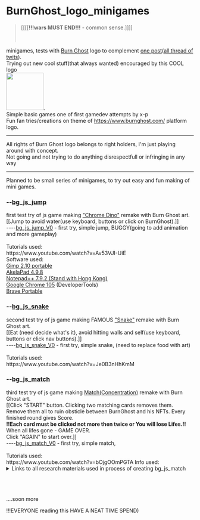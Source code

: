 # BurnGhost_logo_minigames
><p>[[[[<b>!!!wars MUST END!!!</b> - common sense.]]]]</p><br>
minigames, tests with <a href="https://www.burnghost.com/"  target="_blank">Burn Ghost</a> logo to complement <a href="https://twitter.com/X_POWERll/status/1637542822910873602">one post</a>(<a href="https://twitter.com/search?q=%40x_powerll%20%40burnghostgames&src=typed_query&f=top" target="_blank">all thread of twits</a>). <br>
Trying out new cool stuff(that always wanted) encouraged by this COOL logo <br><a href="https://twitter.com/burnghostgames" target="_blank"><img src="https://pbs.twimg.com/profile_images/1608152341852655621/PQO9A4T6_400x400.jpg" width="100px"></a>.<br> 
Simple basic games one of first gamedev attempts by x-p<br>
Fun fan tries/creations on theme of https://www.burnghost.com/ platform logo.
<hr>
All rights of Burn Ghost logo belongs to right holders, I'm just playing around with concept.<br>
Not going and not trying to do anything disrespectfull or infringing in any way
<hr>
Planned to be small series of minigames, to try out easy and fun making of mini games.

<h3>--<a href="https://x-power0.github.io/BurnGhost_logo_minigames/bg_js_jump/bg_js_jump_gameV0/bg_js_jump.html"  target="_blank">bg_js_jump</a></h3>
first test try of js game making <a href="https://en.wikipedia.org/wiki/Dinosaur_Game"  target="_blank">"Chrome Dino"</a> remake with Burn Ghost art.<br>
[[Jump to avoid water(use keyboard, buttons or click on BurnGhost).]]
<br>----<a href="https://x-power0.github.io/BurnGhost_logo_minigames/bg_js_jump/bg_js_jump_gameV0/bg_js_jump.html"  target="_blank">bg_js_jump_V0</a> - first try, simple jump, BUGGY(going to add animation and more gameplay)
<br><br>
Tutorials used: <br>
https://www.youtube.com/watch?v=Av53VJI-UiE
<br>Software used: 
<br><a href="http://aljacom.com/~gimp/">Gimp 2.10 portable</a>
<br><a href="http://akelpad.sf.net">AkelaPad 4.9.8</a>
<br><a href="https://notepad-plus-plus.org">Notepad++ 7.9.2 (Stand with Hong Kong)</a>
<br><a href="https://www.google.com/chrome/">Google Chrome 105</a> (DeveloperTools)
<br><a href="https://github.com/portapps/brave-portable">Brave Portable</a>


<h3>--<a href="https://x-power0.github.io/BurnGhost_logo_minigames/bg_js_snake/bg_js_snake_v0/bg_js_snake.html"  target="_blank">bg_js_snake</a></h3>
second test try of js game making FAMOUS <a href="https://en.wikipedia.org/wiki/Snake_(video_game_genre)"  target="_blank">"Snake"</a> remake with Burn Ghost art.<br>
[[Eat (need decide what's it), avoid hitting walls and self(use keyboard, buttons or click nav buttons).]]
<br>----<a href="https://x-power0.github.io/BurnGhost_logo_minigames/bg_js_jump/bg_js_jump_gameV0/bg_js_jump.html"  target="_blank">bg_js_snake_V0</a> - first try, simple snake, (need to replace food with art)
<br><br>
Tutorials used: <br>
https://www.youtube.com/watch?v=Je0B3nHhKmM

<h3>--<a href="https://x-power0.github.io/BurnGhost_logo_minigames/bg_js_match/bg_js_match_v0/bg_js_match.html"  target="_blank">bg_js_match</a></h3>
third test try of js game making <a href="https://en.wikipedia.org/wiki/Concentration_(card_game)">Match(Concentration)</a> remake with Burn Ghost art.<br>
[[Click "START" button. Clicking two matching cards removes them. Remove them all to ruin obsticle between BurnGhost and his NFTs. Every finished round gives Score.
<br><b>!!Each card must be clicked not more then twice or You will lose Lifes.!!</b> When all lifes gone - GAME OVER. <br>Click "AGAIN" to start over.]]
<br>----<a href="https://x-power0.github.io/BurnGhost_logo_minigames/bg_js_match/bg_js_match_v0/bg_js_match.html"  target="_blank">bg_js_match_V0</a> - first try, simple match,
<br><br>
Tutorials used: <br>
https://www.youtube.com/watch?v=bOjgOOmPGTA
Info used:
<details>
<summary>Links to all research materials used in process of creating bg_js_match</summary>
<DT>_<A HREF="https://stackoverflow.com/questions/4706960/how-to-return-a-variable-from-a-javascript-function-into-html-body">How to return a variable from a javascript function into html body - Stack Overflow</A>
<DT>_<A HREF="https://stackoverflow.com/questions/4622808/html-changing-colors-of-specific-words-in-a-string-of-text">css - HTML: Changing colors of specific words in a string of text - Stack Overflow</A>
<DT>_<A HREF="https://www.w3schools.com/cssref/pr_font_font-size.php">CSS font-size property</A>
<DT>_<A HREF="https://www.w3schools.com/cssref/pr_class_float.php">CSS float property</A>
<DT>_<A HREF="https://stackoverflow.com/questions/224602/how-do-you-make-div-elements-display-inline">html - How do you make div elements display inline? - Stack Overflow</A>
<DT>_<A HREF="https://www.google.com/search?q=css+draw+color+on+top+of+image+text&oq=css+draw+color+on+top+of+image+text&aqs=chrome..69i57.27647j0j4&sourceid=chrome&ie=UTF-8">css draw color on top of image text - Google Search</A>
<DT>_<A HREF="https://www.w3schools.com/js/js_scope.asp">JavaScript Scope</A>
<DT>_<A HREF="https://stackoverflow.com/questions/4558008/line-breaks-using-javascript-strings">line breaks using javascript strings - Stack Overflow</A>
<DT>_<A HREF="https://www.w3schools.com/js/js_if_else.asp">JavaScript if else else if</A>
<DT>_<A HREF="https://developer.mozilla.org/en-US/docs/Web/API/Element/remove">Element: remove() method - Web APIs | MDN</A>
<DT>_<A HREF="https://www.w3schools.com/jsref/met_element_remove.asp">HTML DOM Element remove Method</A>
<DT>_<A HREF="https://developer.mozilla.org/en-US/docs/Web/API/Document/createElement">Document: createElement() method - Web APIs | MDN</A>
<DT>_<A HREF="https://stackoverflow.com/questions/9422974/createelement-with-id">javascript - CreateElement with id? - Stack Overflow</A>
<DT>_<A HREF="https://stackoverflow.com/questions/12622465/creating-a-div-element-inside-a-div-element-in-javascript">dom - Creating a div element inside a div element in javascript - Stack Overflow</A>
<DT>_<A HREF="https://www.w3schools.com/cssref/pr_class_visibility.php">CSS visibility property</A>
<DT>_<A HREF="https://www.w3schools.com/css/css_image_transparency.asp">CSS Image Opacity / Transparency</A>
<DT>_<A HREF="https://developer.mozilla.org/en-US/docs/Web/JavaScript/Reference/Global_Objects/Math/random">Math.random() - JavaScript | MDN</A>
<DT>_<A HREF="https://www.w3schools.com/js/js_random.asp">JavaScript Random</A>
<DT>_<A HREF="https://www.w3schools.com/js/js_loop_for.asp">JavaScript for Loop</A>
<DT>_<A HREF="https://www.w3schools.com/js/js_loop_while.asp">JavaScript while Loop</A>
<DT>_<A HREF="https://www.w3schools.com/jsref/prop_html_innerhtml.asp">HTML DOM Element innerHTML Property</A>
<DT>_<A HREF="https://stackoverflow.com/questions/5520835/how-can-i-generate-a-random-number-within-a-range-but-exclude-some">javascript - How can I generate a random number within a range but exclude some? - Stack Overflow</A>
<DT>_<A HREF="https://stackoverflow.com/questions/7486085/copy-array-by-value">javascript - Copy array by value - Stack Overflow</A>
<DT>_<A HREF="https://stackoverflow.com/questions/4550505/getting-a-random-value-from-a-javascript-array">Getting a random value from a JavaScript array - Stack Overflow</A>
<DT>_<A HREF="https://developer.mozilla.org/en-US/docs/Web/JavaScript/Reference/Global_Objects/Array/splice">Array.prototype.splice() - JavaScript | MDN</A>
<DT>_<A HREF="https://developer.mozilla.org/en-US/docs/Web/JavaScript/Reference/Global_Objects/Array/slice">Array.prototype.slice() - JavaScript | MDN</A>
<DT>_<A HREF="https://stackoverflow.com/questions/5767325/how-can-i-remove-a-specific-item-from-an-array-in-javascript">How can I remove a specific item from an array in JavaScript? - Stack Overflow</A>
</details>

<br><br><br>....soon more

!!!EVERYONE reading this HAVE A NEAT TIME SPEND)
